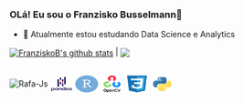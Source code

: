 ### OLá! Eu sou o Franzisko Busselmann👋

- 🌱 Atualmente estou estudando Data Science e Analytics

<a href="https://github.com/FranziskoB/github-readme-stats"><img align="center" src="https://github-readme-stats.vercel.app/api?username=FranziskoB&show_icons=true&include_all_commits=true&theme=merko&hide_border=true" alt="FranziskoB's github stats" /></a> | <a href="https://github.com/FranziskoB/github-readme-stats"><img align="center" src="https://github-readme-stats.vercel.app/api/top-langs/?username=FranziskoB&layout=compact&theme=merko&hide_border=true" /></a>

<div style="display: inline_block"><br>
  <img align="center" alt="Rafa-Js" height="30" width="40" src="https://cdn.jsdelivr.net/gh/devicons/devicon/icons/matlab/matlab-original.svg">
  <img align="center" alt="Rafa-Ts" height="30" width="40" src="https://raw.githubusercontent.com/devicons/devicon/master/icons/pandas/pandas-original-wordmark.svg">
  <img align="center" alt="Rafa-React" height="30" width="40" src="https://raw.githubusercontent.com/devicons/devicon/master/icons/rstudio/rstudio-original.svg">
  <img align="center" alt="Rafa-HTML" height="30" width="40" src="https://github.com/devicons/devicon/blob/master/icons/opencv/opencv-original-wordmark.svg">
  <img align="center" alt="Rafa-CSS" height="30" width="40" src="https://raw.githubusercontent.com/devicons/devicon/master/icons/css3/css3-original.svg">
  <img align="center" alt="Rafa-Python" height="30" width="40" src="https://raw.githubusercontent.com/devicons/devicon/master/icons/python/python-original.svg">

</div>
